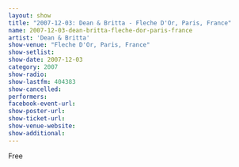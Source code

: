 ```yaml
---
layout: show
title: "2007-12-03: Dean & Britta - Fleche D'Or, Paris, France"
name: 2007-12-03-dean-britta-fleche-dor-paris-france
artist: 'Dean & Britta'
show-venue: "Fleche D'Or, Paris, France"
show-setlist: 
show-date: 2007-12-03
category: 2007
show-radio: 
show-lastfm: 404383
show-cancelled: 
performers: 
facebook-event-url: 
show-poster-url: 
show-ticket-url: 
show-venue-website: 
show-additional: 
---
```


Free